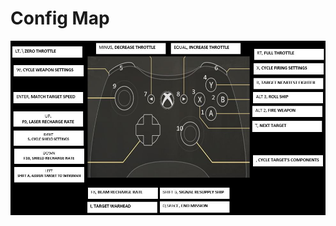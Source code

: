 # Config Map
![XBox 360 Controller Mappings](./imgs/XBox_360_Controller_Mappings.jpg "XBox 360 Controller Mappings")